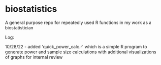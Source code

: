 # biostatistics
A general purpose repo for repeatedly used R functions in my work as a biostatistician

Log:

10/28/22 - added 'quick_power_calc.r' which is a simple R program to generate power and sample size calculations with additional visualizations of graphs for internal review
